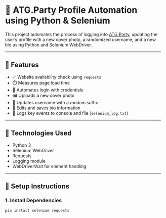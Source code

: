 # 🧪 ATG.Party Profile Automation using Python & Selenium

This project automates the process of logging into [ATG.Party](https://atg.party), updating the user’s profile with a new cover photo, a randomized username, and a new bio using Python and Selenium WebDriver.

---

## 📌 Features

- ✅ Website availability check using `requests`
- ⏱️ Measures page load time
- 🔐 Automates login with credentials
- 🖼️ Uploads a new cover photo
- 👤 Updates username with a random suffix
- 📝 Edits and saves bio information
- 📄 Logs key events to console and file (`selenium_log.txt`)

---

## 🚀 Technologies Used

- Python 3
- Selenium WebDriver
- Requests
- Logging module
- WebDriverWait for element handling

---

## 🔧 Setup Instructions

### 1. Install Dependencies

```bash
pip install selenium requests

